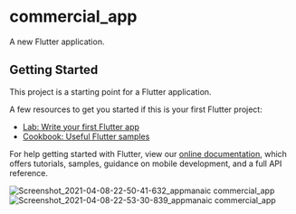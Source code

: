 # commercial_app

A new Flutter application.

## Getting Started

This project is a starting point for a Flutter application.

A few resources to get you started if this is your first Flutter project:

- [Lab: Write your first Flutter app](https://flutter.dev/docs/get-started/codelab)
- [Cookbook: Useful Flutter samples](https://flutter.dev/docs/cookbook)

For help getting started with Flutter, view our
[online documentation](https://flutter.dev/docs), which offers tutorials,
samples, guidance on mobile development, and a full API reference.



![Screenshot_2021-04-08-22-50-41-632_appmanaic commercial_app](https://user-images.githubusercontent.com/55877103/114071265-8d7e3980-98be-11eb-8a5d-3a565846b57d.jpg)
![Screenshot_2021-04-08-22-53-30-839_appmanaic commercial_app](https://user-images.githubusercontent.com/55877103/114071298-95d67480-98be-11eb-9d22-1faf0e0b3c11.jpg)

